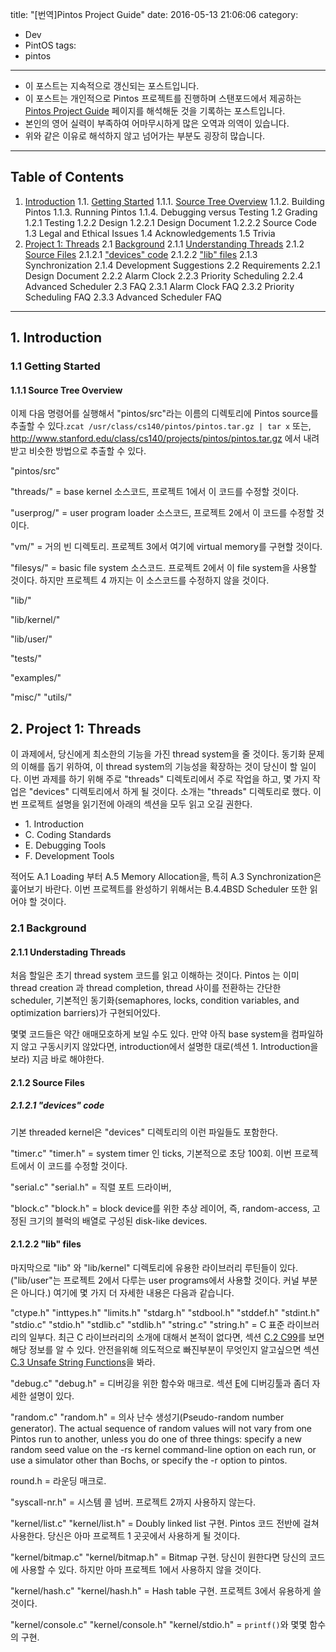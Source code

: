 title: "[번역]Pintos Project Guide"
date: 2016-05-13 21:06:06
category:
- Dev
- PintOS
tags:
- pintos
---
- 이 포스트는 지속적으로 갱신되는 포스트입니다.
- 이 포스트는 개인적으로 Pintos 프로젝트를 진행하며 스탠포드에서 제공하는 [Pintos Project Guide](https://web.stanford.edu/class/cs140/projects/pintos/pintos.html) 페이지를 해석해둔 것을 기록하는 포스트입니다.
- 본인의 영어 실력이 부족하여 어마무시하게 많은 오역과 의역이 있습니다.
- 위와 같은 이유로 해석하지 않고 넘어가는 부분도 굉장히 많습니다.

<!-- more -->
---
## Table of Contents
1. [Introduction](#1-Introduction)
  1.1. [Getting Started](#1-1-Getting-Started)
    1.1.1. [Source Tree Overview](#1-1-1-Source-Tree-Overview)
    1.1.2. Building Pintos
    1.1.3. Running Pintos
    1.1.4. Debugging versus Testing
  1.2 Grading
    1.2.1 Testing
    1.2.2 Design
      1.2.2.1 Design Document
      1.2.2.2 Source Code
    1.3 Legal and Ethical Issues
    1.4 Acknowledgements
    1.5 Trivia
2. [Project 1: Threads](#2-Project-1-Threads)
  2.1 [Background](#2-1-Background)
    2.1.1 [Understanding Threads](#2-1-1-Understanding-Threads)
    2.1.2 [Source Files](#2-1-2-Source-Files)
      2.1.2.1 ["devices" code](#2-1-2-1-“devices”-code)
      2.1.2.2 ["lib" files](#2-1-2-2-“lib”-files)
    2.1.3 Synchronization
    2.1.4 Development Suggestions
  2.2 Requirements
    2.2.1 Design Document
    2.2.2 Alarm Clock
    2.2.3 Priority Scheduling
    2.2.4 Advanced Scheduler
  2.3 FAQ
    2.3.1 Alarm Clock FAQ
    2.3.2 Priority Scheduling FAQ
    2.3.3 Advanced Scheduler FAQ

---
## 1. Introduction
### 1.1 Getting Started
#### 1.1.1 Source Tree Overview
이제 다음 명령어를 실행해서 "pintos/src"라는 이름의 디렉토리에 Pintos source를 추출할 수 있다.`zcat /usr/class/cs140/pintos/pintos.tar.gz | tar x` 또는, http://www.stanford.edu/class/cs140/projects/pintos/pintos.tar.gz 에서 내려 받고 비슷한 방법으로 추출할 수 있다.

"pintos/src"

"threads/"
  = base kernel 소스코드, 프로젝트 1에서 이 코드를 수정할 것이다.

"userprog/"
  = user program loader 소스코드, 프로젝트 2에서 이 코드를 수정할 것이다.

"vm/"
  = 거의 빈 디렉토리. 프로젝트 3에서 여기에 virtual memory를 구현할 것이다.

"filesys/"
  = basic file system 소스코드. 프로젝트 2에서 이 file system을 사용할 것이다. 하지만 프로젝트 4 까지는 이 소스코드를 수정하지 않을 것이다.

"lib/"

"lib/kernel/"

"lib/user/"

"tests/"

"examples/"

"misc/"
"utils/"
## 2. Project 1: Threads
이 과제에서, 당신에게 최소한의 기능을 가진 thread system을 줄 것이다. 동기화 문제의 이해를 돕기 위하여, 이 thread system의 기능성을 확장하는 것이 당신이 할 일이다. 이번 과제를 하기 위해 주로 "threads" 디렉토리에서 주로 작업을 하고, 몇 가지 작업은 "devices" 디렉토리에서 하게 될 것이다. 소개는 "threads" 디렉토리로 했다. 이번 프로젝트 설명을 읽기전에 아래의 섹션을 모두 읽고 오길 권한다.
  - 1\. Introduction
  - C. Coding Standards
  - E. Debugging Tools
  - F. Development Tools

적어도 A.1 Loading 부터 A.5 Memory Allocation을, 특히 A.3 Synchronization은 훑어보기 바란다. 이번 프로젝트를 완성하기 위해서는 B.4.4BSD Scheduler 또한 읽어야 할 것이다.

### 2.1 Background
#### 2.1.1 Understading Threads
처음 할일은 초기 thread system 코드를 읽고 이해하는 것이다. Pintos 는 이미 thread creation 과 thread completion, thread 사이를 전환하는 간단한 scheduler, 기본적인 동기화(semaphores, locks, condition variables, and optimization barriers)가 구현되어있다.

몇몇 코드들은 약간 애매모호하게 보일 수도 있다. 만약 아직 base system을 컴파일하지 않고 구동시키지 않았다면, introduction에서 설명한 대로(섹션 1. Introduction을 보라) 지금 바로 해야한다.

#### 2.1.2 Source Files
##### 2.1.2.1 "devices" code
기본 threaded kernel은 "devices" 디렉토리의 이런 파일들도 포함한다.

"timer.c"
"timer.h"
  = system timer 인 ticks, 기본적으로 초당 100회. 이번 프로젝트에서 이 코드를 수정할 것이다.

"serial.c"
"serial.h"
  = 직렬 포트 드라이버,

"block.c"
"block.h"
  = block device를 위한 추상 레이어, 즉, random-access, 고정된 크기의 블럭의 배열로 구성된 disk-like devices.

#### 2.1.2.2 "lib" files
마지막으로 "lib" 와 "lib/kernel" 디렉토리에 유용한 라이브러리 루틴들이 있다. ("lib/user"는 프로젝트 2에서 다루는 user programs에서 사용할 것이다. 커널 부분은 아니다.) 여기에 몇 가지 더 자세한 내용은 다음과 같습니다.

"ctype.h"
"inttypes.h"
"limits.h"
"stdarg.h"
"stdbool.h"
"stddef.h"
"stdint.h"
"stdio.c"
"stdio.h"
"stdlib.c"
"stdlib.h"
"string.c"
"string.h"
 = C 표준 라이브러리의 일부다. 최근 C 라이브러리의 소개에 대해서 본적이 없다면, 섹션 [C.2 C99](#)를 보면 해당 정보를 알 수 있다. 안전을위해 의도적으로 빠진부분이 무엇인지 알고싶으면 섹션 [C.3 Unsafe String Functions]()을 봐라.

"debug.c"
"debug.h"
 = 디버깅을 위한 함수와 매크로. 섹션 [E](#)에 디버깅툴과 좀더 자세한 설명이 있다.

"random.c"
"random.h"
 = 의사 난수 생성기(Pseudo-random number generator).
 The actual sequence of random values will not vary from one Pintos run to another, unless you do one of three things: specify a new random seed value on the -rs kernel command-line option on each run, or use a simulator other than Bochs, or specify the -r option to pintos.

round.h
 = 라운딩 매크로.

"syscall-nr.h"
 = 시스템 콜 넘버. 프로젝트 2까지 사용하지 않는다.

"kernel/list.c"
"kernel/list.h"
 = Doubly linked list 구현. Pintos 코드 전반에 걸쳐 사용한다. 당신은 아마 프로젝트 1 곳곳에서 사용하게 될 것이다.

"kernel/bitmap.c"
"kernel/bitmap.h"
 = Bitmap 구현. 당신이 원한다면 당신의 코드에 사용할 수 있다. 하지만 아마 프로젝트 1에서 사용하지 않을 것이다.

"kernel/hash.c"
"kernel/hash.h"
 = Hash table 구현. 프로젝트 3에서 유용하게 쓸 것이다.

"kernel/console.c"
"kernel/console.h"
"kernel/stdio.h"
 = `printf()`와 몇몇 함수의 구현.
